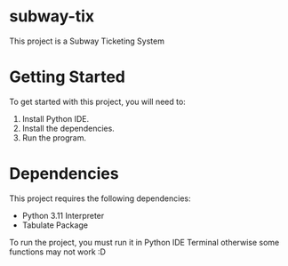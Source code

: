 # subway-tix
This project is a Subway Ticketing System

# Getting Started

To get started with this project, you will need to:

1. Install Python IDE.
2. Install the dependencies.
3. Run the program.

# Dependencies

This project requires the following dependencies:

* Python 3.11 Interpreter
* Tabulate Package

To run the project, you must run it in Python IDE Terminal otherwise some functions may not work :D

